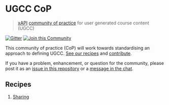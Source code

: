 # UGCC CoP
> [xAPI](https://github.com/adlnet/xAPI-Spec/blob/master/xAPI.md) [community of practice](http://www.adlnet.gov/tla/experience-api/xapi-cop-directory/) for user generated course content (UGCC)

[![Gitter](https://badges.gitter.im/Join%20Chat.svg)](https://ht2.slack.com/messages/ll/)
[![Join this Community](http://ht2dev.com/clients/ht2/cop_join_15_50.svg)](https://github.com/ht2/UGCC-CoP/subscription)

This community of practice (CoP) will work towards standardising an approach to defining UGCC. [See our recipes](#recipes) and [contribute](/contributing.md).

If you have a problem, enhancement, or question for the community, please post it as an [issue in this repository](/contributing.md#issues) or a [message in the chat](https://gitter.im/ht2/BadgesCoP).

## Recipes
1. [Sharing](/sharing)
